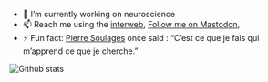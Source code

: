 
- 🔭 I’m currently working on neuroscience
- 📫 Reach me using the [interweb](https://laurentperrinet.github.io/), <a rel="me" href="https://scholar.social/@laurentperrinet">Follow me on Mastodon</a>,
- ⚡ Fun fact:  [Pierre Soulages](https://en.wikipedia.org/wiki/Pierre_Soulages) once said : “C’est ce que je fais qui m’apprend ce que je cherche.”

![Github stats](https://github-readme-stats.vercel.app/api?username=laurentperrinet&show_icons=true&count_private=true)
